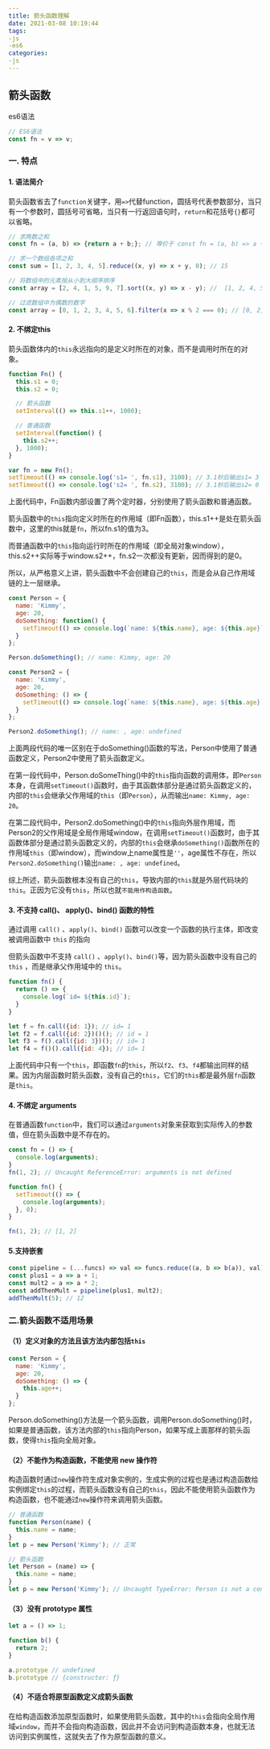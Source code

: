 ```yaml
---
title: 箭头函数理解
date: 2021-03-08 10:19:44
tags:
-js
-es6
categories:
-js
---
```


## 箭头函数

es6语法

```js
// ES6语法
const fn = v => v;
```

### 一. 特点

#### 1. 语法简介

箭头函数省去了`function`关键字，用`=>`代替function，圆括号代表参数部分，当只有一个参数时，圆括号可省略，当只有一行返回语句时，`return`和花括号`{}`都可以省略。

```js
// 求两数之和
const fn = (a, b) => {return a + b;}; // 等价于 const fn = (a, b) => a + b;

// 求一个数组各项之和
const sum = [1, 2, 3, 4, 5].reduce((x, y) => x + y, 0); // 15

// 将数组中的元素按从小到大顺序排序
const array = [2, 4, 1, 5, 9, 7].sort((x, y) => x - y); //  [1, 2, 4, 5, 7, 9]

// 过滤数组中为偶数的数字
const array = [0, 1, 2, 3, 4, 5, 6].filter(x => x % 2 === 0); // [0, 2, 4, 6]
```

#### 2. 不绑定this

 箭头函数体内的`this`永远指向的是定义时所在的对象，而不是调用时所在的对象。 

```js
function Fn() {
  this.s1 = 0;
  this.s2 = 0;

  // 箭头函数
  setInterval(() => this.s1++, 1000);

  // 普通函数
  setInterval(function() {
    this.s2++;
  }, 1000);
}

var fn = new Fn();
setTimeout(() => console.log('s1= ', fn.s1), 3100); // 3.1秒后输出s1= 3
setTimeout(() => console.log('s2= ', fn.s2), 3100); // 3.1秒后输出s2= 0

```

上面代码中，Fn函数内部设置了两个定时器，分别使用了箭头函数和普通函数。

箭头函数中的`this`指向定义时所在的作用域（即Fn函数），this.s1++是处在箭头函数中，这里的this就是`fn`，所以fn.s1的值为3。 

而普通函数中的`this`指向运行时所在的作用域（即全局对象window），this.s2++实际等于window.s2++，fn.s2一次都没有更新，因而得到的是0。 

所以，从严格意义上讲，箭头函数中不会创建自己的`this`，而是会从自己作用域链的上一层继承。



```js
const Person = {
  name: 'Kimmy',
  age: 20,
  doSomething: function() {
    setTimeout(() => console.log(`name: ${this.name}, age: ${this.age}`), 1000);
  }
};

Person.doSomething(); // name: Kimmy, age: 20

const Person2 = {
  name: 'Kimmy',
  age: 20,
  doSomething: () => {
    setTimeout(() => console.log(`name: ${this.name}, age: ${this.age}`), 1000);
  }
};

Person2.doSomething(); // name: , age: undefined
```

上面两段代码的唯一区别在于doSomething()函数的写法，Person中使用了普通函数定义，Person2中使用了箭头函数定义。 

在第一段代码中，Person.doSomeThing()中的`this`指向函数的调用体，即`Person`本身，在调用`setTimeout()`函数时，由于其函数体部分是通过箭头函数定义的，内部的`this`会继承父作用域的`this`（即`Person`），从而输出`name: Kimmy, age: 20`。

 在第二段代码中，Person2.doSomething()中的`this`指向外层作用域，而Person2的父作用域是全局作用域window，在调用`setTimeout()`函数时，由于其函数体部分是通过箭头函数定义的，内部的`this`会继承`doSomething()`函数所在的作用域`this`（即window），而window上name属性是`''`，age属性不存在，所以`Person2.doSomething()`输出`name: , age: undefined`。 

综上所述，箭头函数根本没有自己的`this`，导致内部的`this`就是外层代码块的`this`。正因为它没有`this`，所以也就`不能用作构造函数`。

#### 3. 不支持 call()、 apply()、bind() 函数的特性 

通过调用 `call()` 、`apply()`、`bind()` 函数可以改变一个函数的执行主体，即改变被调用函数中 `this` 的指向

但箭头函数中不支持 `call()` 、`apply()`、`bind()`等，因为箭头函数中没有自己的 `this` ，而是继承父作用域中的 `this`。

```js
function fn() {
  return () => {
    console.log(`id= ${this.id}`);
  }
}

let f = fn.call({id: 1}); // id= 1
let f2 = f.call({id: 2})()(); // id = 1
let f3 = f().call({id: 3})(); // id= 1
let f4 = f()().call({id: 4}); // id= 1
```

 上面代码中只有一个`this`，即函数`fn`的`this`，所以`f2`、`f3`、`f4`都输出同样的结果。因为内层函数时箭头函数，没有自己的`this`，它们的`this`都是最外层`fn`函数是`this`。 

#### 4. 不绑定 arguments 

 在普通函数`function`中，我们可以通过`arguments`对象来获取到实际传入的参数值，但在箭头函数中是不存在的。 

```js
const fn = () => {
  console.log(arguments);
}
fn(1, 2); // Uncaught ReferenceError: arguments is not defined

function fn() {
  setTimeout(() => {
    console.log(arguments);
  }, 0);
}

fn(1, 2); // [1, 2]
```

#### 5.支持嵌套 

```js
const pipeline = (...funcs) => val => funcs.reduce((a, b => b(a)), val);
const plus1 = a => a + 1;
const mult2 = a => a * 2;
const addThenMult = pipeline(plus1, mult2);
addThenMult(5); // 12
```



### 二.箭头函数不适用场景

#### （1）定义对象的方法且该方法内部包括`this`

```js
const Person = {
  name: 'Kimmy',
  age: 20,
  doSomething: () => {
    this.age++;
  }
};
```
Person.doSomething()方法是一个箭头函数，调用Person.doSomething()时，如果是普通函数，该方法内部的`this`指向Person，如果写成上面那样的箭头函数，使得`this`指向全局对象。

#### （2）不能作为构造函数，不能使用 new 操作符
构造函数时通过`new`操作符生成对象实例的，生成实例的过程也是通过构造函数给实例绑定`this`的过程，而箭头函数没有自己的`this`，因此不能使用箭头函数作为构造函数，也不能通过`new`操作符来调用箭头函数。

```js
// 普通函数
function Person(name) {
  this.name = name;
}
let p = new Person('Kimmy'); // 正常

// 箭头函数
let Person = (name) => {
  this.name = name;
}
let p = new Person('Kimmy'); // Uncaught TypeError: Person is not a constructor
```

#### （3）没有 prototype 属性

```js
let a = () => 1;

function b() {
  return 2;
}

a.prototype // undefined
b.prototype // {constructor: ƒ}
```

#### （4）不适合将原型函数定义成箭头函数
在给构造函数添加原型函数时，如果使用箭头函数，其中的`this`会指向全局作用域`window`，而并不会指向构造函数，因此并不会访问到构造函数本身，也就无法访问到实例属性，这就失去了作为原型函数的意义。 


